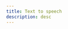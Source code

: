 ```yaml
---
title: Text to speech
description: desc
---
```


<inline-fragment platform="js" src="~/lib/predictions/fragments/js/text-speech.md"></inline-fragment>
<inline-fragment platform="ios" src="~/lib/predictions/fragments/ios/text-speech.md"></inline-fragment>